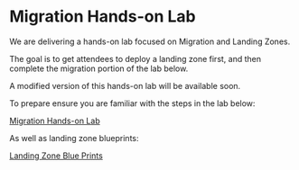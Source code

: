 # Migration Hands-on Lab


We are delivering a hands-on lab focused on Migration and Landing Zones. 

The goal is to get attendees to deploy a landing zone first, and then complete the migration portion of the lab below.

A modified version of this hands-on lab will be available soon. 

To prepare ensure you are familiar with the steps in the lab below:

[Migration Hands-on Lab](https://github.com/microsoft/MCW-Line-of-business-application-migration/tree/oct-2020-update/Hands-on%20lab)

As well as landing zone blueprints:

[Landing Zone Blue Prints](https://docs.microsoft.com/en-us/azure/cloud-adoption-framework/ready/landing-zone/migrate-landing-zone)

